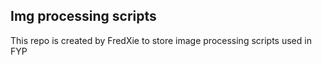 ## Img processing scripts
This repo is created by FredXie to store image processing scripts used in FYP